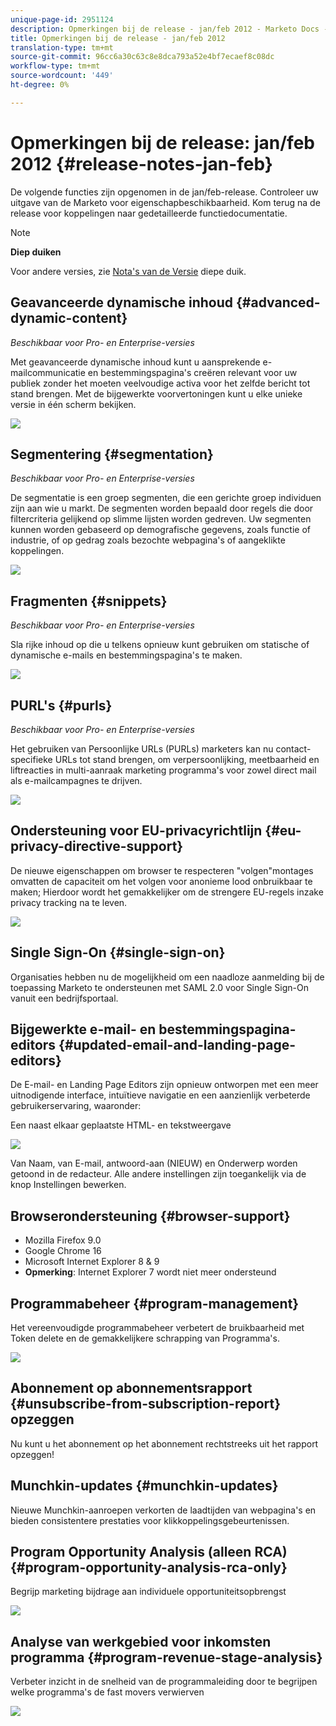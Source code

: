 ```yaml
---
unique-page-id: 2951124
description: Opmerkingen bij de release - jan/feb 2012 - Marketo Docs - Productdocumentatie
title: Opmerkingen bij de release - jan/feb 2012
translation-type: tm+mt
source-git-commit: 96cc6a30c63c8e8dca793a52e4bf7ecaef8c08dc
workflow-type: tm+mt
source-wordcount: '449'
ht-degree: 0%

---
```



# Opmerkingen bij de release: jan/feb 2012 {#release-notes-jan-feb}

De volgende functies zijn opgenomen in de jan/feb-release. Controleer uw uitgave van de Marketo voor eigenschapbeschikbaarheid. Kom terug na de release voor koppelingen naar gedetailleerde functiedocumentatie.

>[!NOTE]
>
>**Diep duiken**
>
>Voor andere versies, zie [Nota&#39;s van de Versie](http://docs.marketo.com/display/docs/release+notes) diepe duik.

## Geavanceerde dynamische inhoud {#advanced-dynamic-content}

*Beschikbaar voor Pro- en Enterprise-versies*

Met geavanceerde dynamische inhoud kunt u aansprekende e-mailcommunicatie en bestemmingspagina&#39;s creëren relevant voor uw publiek zonder het moeten veelvoudige activa voor het zelfde bericht tot stand brengen. Met de bijgewerkte voorvertoningen kunt u elke unieke versie in één scherm bekijken.

![](assets/image2014-9-23-9-3a50-3a27.png)

## Segmentering {#segmentation}

*Beschikbaar voor Pro- en Enterprise-versies*

De segmentatie is een groep segmenten, die een gerichte groep individuen zijn aan wie u markt. De segmenten worden bepaald door regels die door filtercriteria gelijkend op slimme lijsten worden gedreven. Uw segmenten kunnen worden gebaseerd op demografische gegevens, zoals functie of industrie, of op gedrag zoals bezochte webpagina&#39;s of aangeklikte koppelingen.

![](assets/image2014-9-23-9-3a50-3a42.png)

## Fragmenten {#snippets}

*Beschikbaar voor Pro- en Enterprise-versies*

Sla rijke inhoud op die u telkens opnieuw kunt gebruiken om statische of dynamische e-mails en bestemmingspagina&#39;s te maken.

![](assets/image2014-9-23-9-3a50-3a58.png)

## PURL&#39;s {#purls}

*Beschikbaar voor Pro- en Enterprise-versies*

Het gebruiken van Persoonlijke URLs (PURLs) marketers kan nu contact-specifieke URLs tot stand brengen, om verpersoonlijking, meetbaarheid en liftreacties in multi-aanraak marketing programma&#39;s voor zowel direct mail als e-mailcampagnes te drijven.

![](assets/image2014-9-23-9-3a51-3a11.png)

## Ondersteuning voor EU-privacyrichtlijn {#eu-privacy-directive-support}

De nieuwe eigenschappen om browser te respecteren &quot;volgen&quot;montages omvatten de capaciteit om het volgen voor anonieme lood onbruikbaar te maken; Hierdoor wordt het gemakkelijker om de strengere EU-regels inzake privacy tracking na te leven.

![](assets/image2014-9-23-9-3a51-3a32.png)

## Single Sign-On {#single-sign-on}

Organisaties hebben nu de mogelijkheid om een naadloze aanmelding bij de toepassing Marketo te ondersteunen met SAML 2.0 voor Single Sign-On vanuit een bedrijfsportaal.

## Bijgewerkte e-mail- en bestemmingspagina-editors {#updated-email-and-landing-page-editors}

De E-mail- en Landing Page Editors zijn opnieuw ontworpen met een meer uitnodigende interface, intuïtieve navigatie en een aanzienlijk verbeterde gebruikerservaring, waaronder:

Een naast elkaar geplaatste HTML- en tekstweergave

![](assets/image2014-9-23-9-3a51-3a54.png)

Van Naam, van E-mail, antwoord-aan (NIEUW) en Onderwerp worden getoond in de redacteur. Alle andere instellingen zijn toegankelijk via de knop Instellingen bewerken.

## Browserondersteuning {#browser-support}

* Mozilla Firefox 9.0
* Google Chrome 16
* Microsoft Internet Explorer 8 &amp; 9
* **Opmerking**: Internet Explorer 7 wordt niet meer ondersteund

## Programmabeheer {#program-management}

Het vereenvoudigde programmabeheer verbetert de bruikbaarheid met Token delete en de gemakkelijkere schrapping van Programma&#39;s.

![](assets/image2014-9-23-9-3a52-3a11.png)

## Abonnement op abonnementsrapport {#unsubscribe-from-subscription-report} opzeggen

Nu kunt u het abonnement op het abonnement rechtstreeks uit het rapport opzeggen!

## Munchkin-updates {#munchkin-updates}

Nieuwe Munchkin-aanroepen verkorten de laadtijden van webpagina&#39;s en bieden consistentere prestaties voor klikkoppelingsgebeurtenissen.

## Program Opportunity Analysis (alleen RCA) {#program-opportunity-analysis-rca-only}

Begrijp marketing bijdrage aan individuele opportuniteitsopbrengst

![](assets/image2014-9-23-9-3a52-3a30.png)

## Analyse van werkgebied voor inkomsten programma {#program-revenue-stage-analysis}

Verbeter inzicht in de snelheid van de programmaleiding door te begrijpen welke programma&#39;s de fast movers verwierven

![](assets/image2014-9-23-9-3a52-3a47.png)

